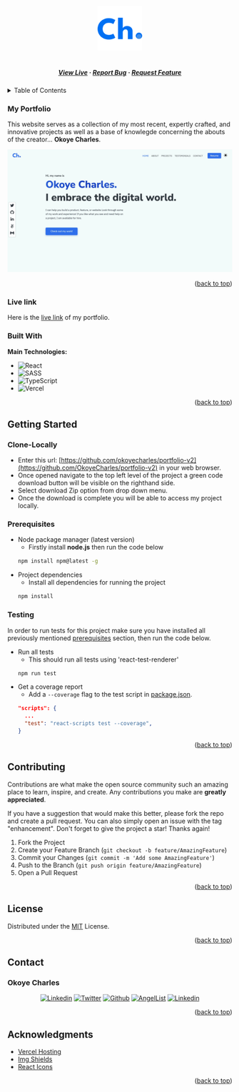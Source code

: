 <a name="readme-top"></a>

<!-- PROJECT LOGO -->
<br />
<div align="center">
  <a href="https://okoyecharles.vercel.app/">
    <img src="public/apple-icons/icon-256x256.png" alt="portfolio-logo" height="100">
  </a>


  <h5 align="center">  
    <br />
    <a href="https://okoyecharles.vercel.app/" target="_blank">View Live</a>
    ·
    <a href="https://github.com/OkoyeCharles/portfolio/issues/new" target="_blank">Report Bug</a>
    ·
    <a href="https://github.com/OkoyeCharles/portfolio/issues/new" target="_blank">Request Feature</a>
  </h5>
</div>

<!-- TABLE OF CONTENTS -->
<details>
  <summary>Table of Contents</summary>
  <ol>
    <li>
      <a href="#my-portfolio">My Portfolio</a>
      <ul>
        <li><a href="#live-link">Live Link</a></li>
        <li><a href="#built-with">Built With</a></li>
      </ul>
    </li>
    <li>
      <a href="#getting-started">Getting Started</a>
      <ul>
        <li><a href="#clone-locally">Clone Locally</a></li>
        <li><a href="#prerequisites">Prerequisites</a></li>
        <li><a href="#testing">Testing</a></li>
      </ul>
    </li>
    <li><a href="#contributing">Contributing</a></li>
    <li><a href="#license">License</a></li>
    <li><a href="#contact">Contact</a></li>
    <li><a href="#acknowledgments">Acknowledgments</a></li>
  </ol>
</details>

<!-- ABOUT THE PROJECT -->

### My Portfolio

This website serves as a collection of my most recent, expertly crafted, and innovative projects as well as a base of knowlegde concerning the abouts of the creator... **Okoye Charles**.

<div align="center">
  <img  width="1000" alt="portfolio" src="./public/assets/app-screenshot.webp">
</div>

<p align="right">(<a href="#readme-top">back to top</a>)</p>

### Live link
Here is the [live link](https://okoyecharles.vercel.app/) of my portfolio.

### Built With

**Main Technologies:**

- ![React](https://img.shields.io/badge/react-%2320232a.svg?style=for-the-badge&logo=react&logoColor=%2361DAFB)
- ![SASS](https://img.shields.io/badge/SASS-hotpink.svg?style=for-the-badge&logo=SASS&logoColor=white)
- ![TypeScript](https://img.shields.io/badge/typescript-%23007ACC.svg?style=for-the-badge&logo=typescript&logoColor=white)
- ![Vercel](https://img.shields.io/badge/vercel-%23000000.svg?style=for-the-badge&logo=vercel&logoColor=white)

<p align="right">(<a href="#readme-top">back to top</a>)</p>

<!-- GETTING STARTED -->

## Getting Started

### Clone-Locally

- Enter this url: [https://github.com/okoyecharles/portfolio-v2](https://github.com/OkoyeCharles/portfolio-v2) in your web browser.
- Once opened navigate to the top left level of the project a green code download button will be visible on the righthand side.
- Select download Zip option from drop down menu.
- Once the download is complete you will be able to access my project locally.

### Prerequisites

- Node package manager (latest version)
  - Firstly install **node.js** then run the code below
  ```sh
  npm install npm@latest -g
  ```
- Project dependencies
  - Install all dependencies for running the project
  ```sh
  npm install
  ```

### Testing

In order to run tests for this project make sure you have installed all previously mentioned [prerequisites](#prerequisites) section, then run the code below.

- Run all tests
  - This should run all tests using 'react-test-renderer'
  ```sh
  npm run test
  ```
- Get a coverage report
  - Add a `--coverage` flag to the test script in [package.json](package.json).
  ```json
  "scripts": {
    ...
    "test": "react-scripts test --coverage",
  }
  ```

<p align="right">(<a href="#readme-top">back to top</a>)</p>

<!-- CONTRIBUTING -->

## Contributing

Contributions are what make the open source community such an amazing place to learn, inspire, and create. Any contributions you make are **greatly appreciated**.

If you have a suggestion that would make this better, please fork the repo and create a pull request. You can also simply open an issue with the tag "enhancement".
Don't forget to give the project a star! Thanks again!

1. Fork the Project
2. Create your Feature Branch (`git checkout -b feature/AmazingFeature`)
3. Commit your Changes (`git commit -m 'Add some AmazingFeature'`)
4. Push to the Branch (`git push origin feature/AmazingFeature`)
5. Open a Pull Request

<p align="right">(<a href="#readme-top">back to top</a>)</p>

<!-- LICENSE -->

## License

Distributed under the [MIT](./LICENSE) License.

<p align="right">(<a href="#readme-top">back to top</a>)</p>

<!-- CONTACT -->

## Contact

### Okoye Charles

 <div align="center">
 <a href="https://www.linkedin.com/in/charles-k-okoye/"><img src="https://img.shields.io/badge/linkedin-%230070f3.svg?style=for-the-badge&logo=linkedin&logoColor=white" alt="Linkedin"></a> 
 <a href="https://twitter.com/okoyecharles_"><img src="https://img.shields.io/badge/Twitter-%230070f3.svg?style=for-the-badge&logo=Twitter&logoColor=white" alt="Twitter"></a> 
 <a href="https://github.com/OkoyeCharles/"><img src="https://img.shields.io/badge/github-%230070f3.svg?style=for-the-badge&logo=github&logoColor=white" alt="Github"></a> 
 <a href="https://angel.co/u/charles-k-okoye"><img src="https://img.shields.io/badge/AngelList-%230070f3.svg?style=for-the-badge&logo=AngelList&logoColor=white" alt="AngelList"></a> 
 <a href="mailto:okoyecharles509@gmail.com"><img src="https://img.shields.io/badge/Gmail-0070f3?style=for-the-badge&logo=gmail&logoColor=white" alt="Linkedin"></a>
 </div>

<p align="right">(<a href="#readme-top">back to top</a>)</p>

<!-- ACKNOWLEDGMENTS -->

## Acknowledgments
- [Vercel Hosting](https://vercel.com/)
- [Img Shields](https://shields.io)
- [React Icons](https://react-icons.github.io/react-icons/search)

<p align="right">(<a href="#readme-top">back to top</a>)</p>

